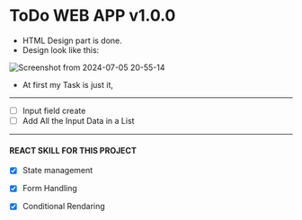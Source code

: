 # ToDo WEB APP v1.0.0
- HTML Design part is done.
- Design look like this:

![Screenshot from 2024-07-05 20-55-14](https://github.com/MdMostakimBillah/React-ToDo/assets/116565221/74bfedd6-70bb-4212-a12c-45af39b45506)
- At first my Task is just it,

***
- [ ] Input field create
- [ ] Add All the Input Data in a List

***

#### REACT SKILL FOR THIS PROJECT
- [X] State management
- [X] Form Handling
- [X] Conditional Rendaring

